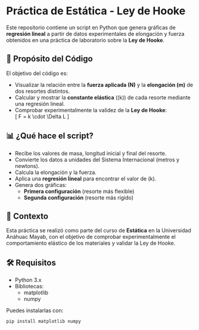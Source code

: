 # Práctica de Estática - Ley de Hooke

Este repositorio contiene un script en Python que genera gráficas de **regresión lineal** a partir de datos experimentales de elongación y fuerza obtenidos en una práctica de laboratorio sobre la **Ley de Hooke**.

## 📌 Propósito del Código

El objetivo del código es:

- Visualizar la relación entre la **fuerza aplicada (N)** y la **elongación (m)** de dos resortes distintos.
- Calcular y mostrar la **constante elástica** (\(k\)) de cada resorte mediante una regresión lineal.
- Comprobar experimentalmente la validez de la **Ley de Hooke**:  
  \[
  F = k \cdot \Delta L
  \]

## 📊 ¿Qué hace el script?

- Recibe los valores de masa, longitud inicial y final del resorte.
- Convierte los datos a unidades del Sistema Internacional (metros y newtons).
- Calcula la elongación y la fuerza.
- Aplica una **regresión lineal** para encontrar el valor de \(k\).
- Genera dos gráficas:
  - **Primera configuración** (resorte más flexible)
  - **Segunda configuración** (resorte más rígido)

## 🧪 Contexto

Esta práctica se realizó como parte del curso de **Estática** en la Universidad Anáhuac Mayab, con el objetivo de comprobar experimentalmente el comportamiento elástico de los materiales y validar la Ley de Hooke.

## 🛠 Requisitos

- Python 3.x
- Bibliotecas:
  - matplotlib
  - numpy

Puedes instalarlas con:

```bash
pip install matplotlib numpy
